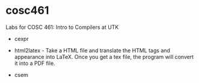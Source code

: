 # cosc461
Labs for COSC 461: Intro to Compilers at UTK

- cexpr

- html2latex - Take a HTML file and translate the HTML tags and
appearance into LaTeX. Once you get a tex file, the program will convert it into a PDF
file.

- csem


